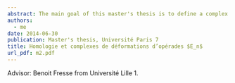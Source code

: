 ```yaml
---
abstract: The main goal of this master's thesis is to define a complex computing the cohomology of Gerstenhaber algebras and associated deformation complexes using the iterated bar construction.
authors:
  - me
date: 2014-06-30
publication: Master's thesis, Université Paris 7
title: Homologie et complexes de déformations d’opérades $E_n$
url_pdf: m2.pdf
---
```


Advisor: Benoit Fresse from Université Lille 1.
